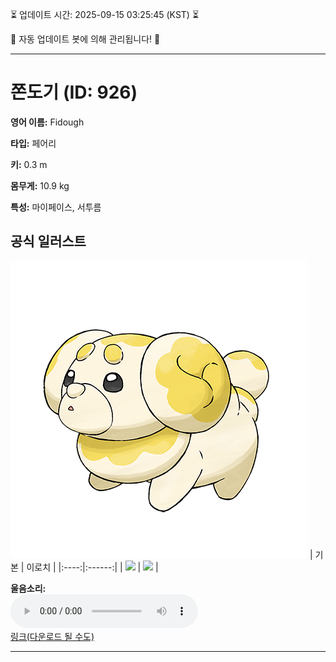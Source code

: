 
⏳ 업데이트 시간: 2025-09-15 03:25:45 (KST) ⏳

🤖 자동 업데이트 봇에 의해 관리됩니다! 🤖

---

# 쫀도기 (ID: 926)
**영어 이름:** Fidough

**타입:** 페어리

**키:** 0.3 m

**몸무게:** 10.9 kg

**특성:** 마이페이스, 서투름

## 공식 일러스트
![](https://raw.githubusercontent.com/PokeAPI/sprites/master/sprites/pokemon/other/official-artwork/926.png)
| 기본 | 이로치 |
|:----:|:------:|
| <img src="http://play.pokemonshowdown.com/sprites/ani/fidough.gif" width="200"> | <img src="http://play.pokemonshowdown.com/sprites/ani-shiny/fidough.gif" width="200"> |

**울음소리:**<br><audio controls src="https://raw.githubusercontent.com/PokeAPI/cries/main/cries/pokemon/latest/926.ogg"></audio><br> [링크(다운로드 될 수도)](https://raw.githubusercontent.com/PokeAPI/cries/main/cries/pokemon/latest/926.ogg)


---
